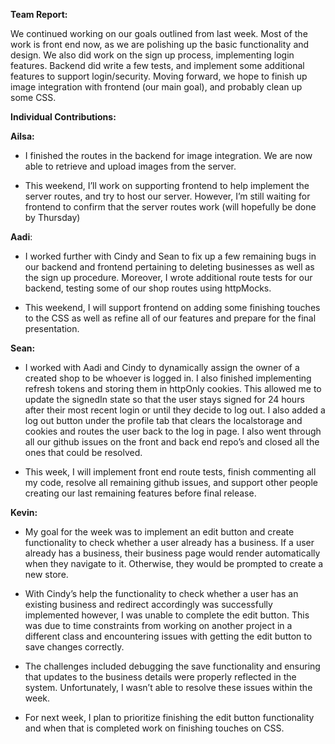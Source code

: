 <!--StartFragment-->

**Team Report:**

We continued working on our goals outlined from last week. Most of the work is front end now, as we are polishing up the basic functionality and design. We also did work on the sign up process, implementing login features. Backend did write a few tests, and implement some additional features to support login/security. Moving forward, we hope to finish up image integration with frontend (our main goal), and probably clean up some CSS. 

**Individual Contributions:**

**Ailsa:**

- I finished the routes in the backend for image integration. We are now able to retrieve and upload images from the server. 

- This weekend, I’ll work on supporting frontend to help implement the server routes, and try to host our server. However, I’m still waiting for frontend to confirm that the server routes work (will hopefully be done by Thursday)

**Aadi**:

- I worked further with Cindy and Sean to fix up a few remaining bugs in our backend and frontend pertaining to deleting businesses as well as the sign up procedure. Moreover, I wrote additional route tests for our backend, testing some of our shop routes using httpMocks.

- This weekend, I will support frontend on adding some finishing touches to the CSS as well as refine all of our features and prepare for the final presentation.

**Sean:**

- I worked with Aadi and Cindy to dynamically assign the owner of a created shop to be whoever is logged in. I also finished implementing refresh tokens and storing them in httpOnly cookies. This allowed me to update the signedIn state so that the user stays signed for 24 hours after their most recent login or until they decide to log out. I also added a log out button under the profile tab that clears the localstorage and cookies and routes the user back to the log in page. I also went through all our github issues on the front and back end repo’s and closed all the ones that could be resolved.

- This week, I will implement front end route tests, finish commenting all my code, resolve all remaining github issues, and support other people creating our last remaining features before final release.


**Kevin:**

- My goal for the week was to implement an edit button and create functionality to check whether a user already has a business. If a user already has a business, their business page would render automatically when they navigate to it. Otherwise, they would be prompted to create a new store.

- With Cindy’s help the functionality to check whether a user has an existing business and redirect accordingly was successfully implemented however, I was unable to complete the edit button. This was due to time constraints from working on another project in a different class and encountering issues with getting the edit button to save changes correctly.

- The challenges included debugging the save functionality and ensuring that updates to the business details were properly reflected in the system. Unfortunately, I wasn’t able to resolve these issues within the week.

- For next week, I plan to prioritize finishing the edit button functionality and when that is completed work on finishing touches on CSS.

<!--EndFragment-->

